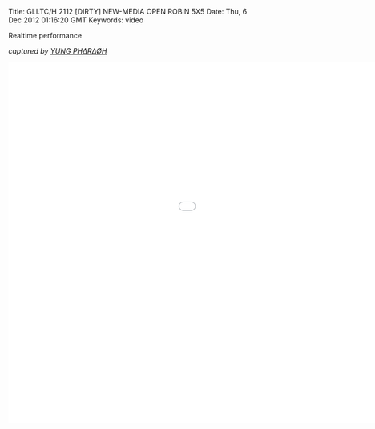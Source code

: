 Title: GLI.TC/H 2112 [DIRTY] NEW-MEDIA OPEN ROBIN 5X5
Date: Thu, 6 Dec 2012 01:16:20 GMT
Keywords: video

Realtime performance

_captured by [YUNG PH∆R∆ØH](//yungpharaoh.com/)_

<iframe width="1280" height="720" src="//www.youtube.com/embed/NVFV3ZKn6HI?rel=0" frameborder="0" allowfullscreen></iframe>
